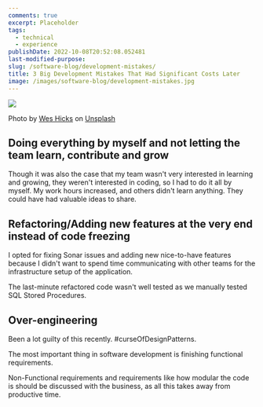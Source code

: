 ```yaml
---
comments: true
excerpt: Placeholder
tags:
  - technical
  - experience
publishDate: 2022-10-08T20:52:08.052481
last-modified-purpose:
slug: /software-blog/development-mistakes/
title: 3 Big Development Mistakes That Had Significant Costs Later
image: /images/software-blog/development-mistakes.jpg
---
```


![](/images/software-blog/development-mistakes.jpg)

Photo by <a href="https://unsplash.com/@sickhews?utm_source=unsplash&utm_medium=referral&utm_content=creditCopyText">Wes Hicks</a> on <a href="https://unsplash.com/s/photos/developer?utm_source=unsplash&utm_medium=referral&utm_content=creditCopyText">Unsplash</a>

## Doing everything by myself and not letting the team learn, contribute and grow

Though it was also the case that my team wasn't very interested in learning and growing, they weren't interested in coding, so I had to do it all by myself. My work hours increased, and others didn't learn anything. They could have had valuable ideas to share.

## Refactoring/Adding new features at the very end instead of code freezing

I opted for fixing Sonar issues and adding new nice-to-have features because I didn't want to spend time communicating with other teams for the infrastructure setup of the application.

The last-minute refactored code wasn't well tested as we manually tested SQL Stored Procedures.

## Over-engineering

Been a lot guilty of this recently. #curseOfDesignPatterns.

The most important thing in software development is finishing functional requirements.

Non-Functional requirements and requirements like how modular the code is should be discussed with the business, as all this takes away from productive time.
